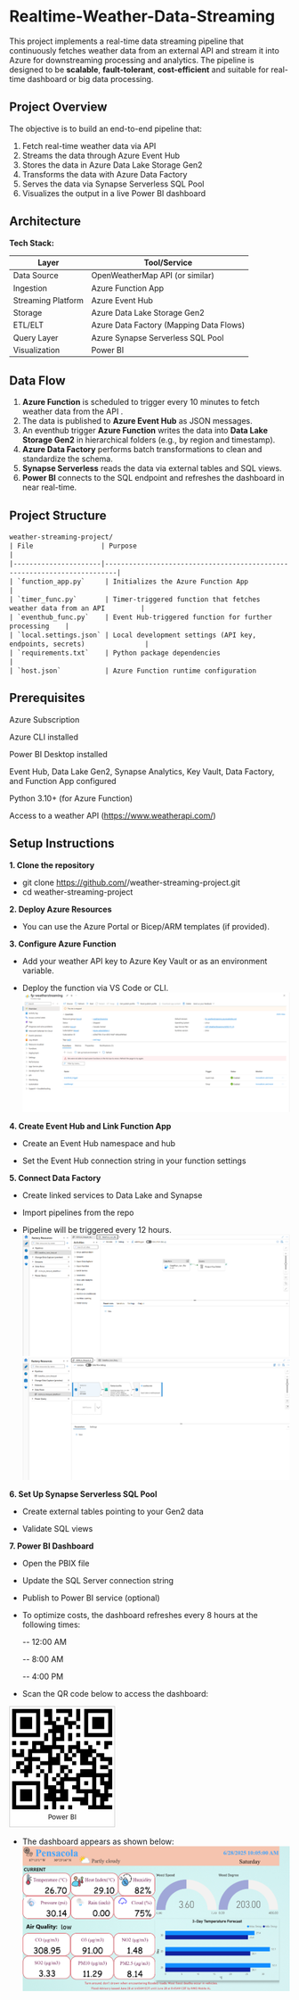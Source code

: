 # Realtime-Weather-Data-Streaming
This project implements a real-time data streaming pipeline that continuously fetches weather data from an external API and stream it into Azure for downstreaming processing and analytics. The pipeline is designed to be **scalable**, **fault-tolerant**, **cost-efficient** and suitable for real-time dashboard or big data processing. 

## Project Overview
The objective is to build an end-to-end pipeline that:
1. Fetch real-time weather data via API
2. Streams the data through Azure Event Hub
3. Stores the data in Azure Data Lake Storage Gen2
4. Transforms the data with Azure Data Factory
5. Serves the data via Synapse Serverless SQL Pool
6. Visualizes the output in a live Power BI dashboard

## Architecture
**Tech Stack:**

| Layer              | Tool/Service                          |
|-------------------|----------------------------------------|
| Data Source        | OpenWeatherMap API (or similar)        |
| Ingestion          | Azure Function App                     |
| Streaming Platform | Azure Event Hub                        |
| Storage            | Azure Data Lake Storage Gen2           |
| ETL/ELT            | Azure Data Factory (Mapping Data Flows)|
| Query Layer        | Azure Synapse Serverless SQL Pool      |
| Visualization      | Power BI                               |

## Data Flow
1. **Azure Function** is scheduled to trigger every 10 minutes to fetch weather data from the API .
2. The data is published to **Azure Event Hub** as JSON messages.
3. An eventhub trigger **Azure Function** writes the data into **Data Lake Storage Gen2** in hierarchical folders (e.g., by region and timestamp).
4. **Azure Data Factory** performs batch transformations to clean and standardize the schema.
5. **Synapse Serverless** reads the data via external tables and SQL views.
6. **Power BI** connects to the SQL endpoint and refreshes the dashboard in near real-time.


## Project Structure

```plaintext
weather-streaming-project/
| File                 | Purpose                                                                 |
|----------------------|-------------------------------------------------------------------------|
| `function_app.py`     | Initializes the Azure Function App                                     |
| `timer_func.py`       | Timer-triggered function that fetches weather data from an API         |
| `eventhub_func.py`    | Event Hub-triggered function for further processing    |
| `local.settings.json` | Local development settings (API key, endpoints, secrets)               |
| `requirements.txt`    | Python package dependencies                                            |
| `host.json`           | Azure Function runtime configuration   
```

## Prerequisites

Azure Subscription

Azure CLI installed

Power BI Desktop installed

Event Hub, Data Lake Gen2, Synapse Analytics, Key Vault, Data Factory, and Function App configured

Python 3.10+ (for Azure Function)

Access to a weather API (https://www.weatherapi.com/)

##  Setup Instructions

**1. Clone the repository**
- git clone https://github.com/<your-username>/weather-streaming-project.git
- cd weather-streaming-project

**2. Deploy Azure Resources**

- You can use the Azure Portal or Bicep/ARM templates (if provided).

**3. Configure Azure Function**

- Add your weather API key to Azure Key Vault or as an environment variable.

- Deploy the function via VS Code or CLI.
![alt text](Functionapp-1.png)

**4. Create Event Hub and Link Function App**

- Create an Event Hub namespace and hub

- Set the Event Hub connection string in your function settings

**5. Connect Data Factory**

- Create linked services to Data Lake and Synapse

- Import pipelines from the repo

- Pipeline will be triggered every 12 hours. 
![alt text](dataflow_pipeline-1.png) ![alt text](dataflow-1.png)

**6. Set Up Synapse Serverless SQL Pool**

- Create external tables pointing to your Gen2 data

- Validate SQL views

**7. Power BI Dashboard**

- Open the PBIX file

- Update the SQL Server connection string

- Publish to Power BI service (optional)

- To optimize costs, the dashboard refreshes every 8 hours at the following times:

  -- 12:00 AM

  -- 8:00 AM

  -- 4:00 PM

- Scan the QR code below to access the dashboard:

![alt text](WeatherDashboard-1.jpg)

- The dashboard appears as shown below:
![alt text](image-1.png)

